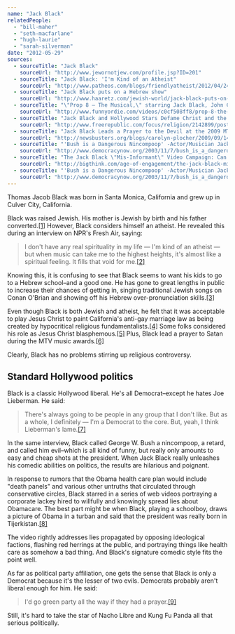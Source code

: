 ```yaml
---
name: "Jack Black"
relatedPeople:
  - "bill-maher"
  - "seth-macfarlane"
  - "hugh-laurie"
  - "sarah-silverman"
date: "2012-05-29"
sources:
  - sourceTitle: "Jack Black"
    sourceUrl: "http://www.jewornotjew.com/profile.jsp?ID=201"
  - sourceTitle: "Jack Black: 'I'm Kind of an Atheist"
    sourceUrl: "http://www.patheos.com/blogs/friendlyatheist/2012/04/24/jack-black-im-kind-of-an-atheist/"
  - sourceTitle: "Jack Black puts on a Hebrew show"
    sourceUrl: "http://www.haaretz.com/jewish-world/jack-black-puts-on-a-hebrew-show-1.427504"
  - sourceTitle: "\"Prop 8 – The Musical,\" starring Jack Black, John C. Reilly and many more…"
    sourceUrl: "http://www.funnyordie.com/videos/c0cf508ff8/prop-8-the-musical-starring-jack-black-john-c-reilly-and-many-more-from-fod-team-jack-black-craig-robinson-john-c-reilly-and-rashida-jones"
  - sourceTitle: "Jack Black and Hollywood Stars Defame Christ and the Bible; Apology Demanded"
    sourceUrl: "http://www.freerepublic.com/focus/religion/2142899/posts"
  - sourceTitle: "Jack Black Leads a Prayer to the Devil at the 2009 MTV Awards"
    sourceUrl: "http://newsbusters.org/blogs/carolyn-plocher/2009/09/14/jack-black-leads-prayer-devil-2009-mtv-awards"
  - sourceTitle: "'Bush is a Dangerous Nincompoop' -Actor/Musician Jack Black on the War on Terror, the Democrats and the Rockefeller Drug Laws"
    sourceUrl: "http://www.democracynow.org/2003/11/7/bush_is_a_dangerous_nincompoop_actor"
  - sourceTitle: "The Jack Black \"Mis-Informant\" Video Campaign: Can It Counter False Rumors about Heath Care?"
    sourceUrl: "http://bigthink.com/age-of-engagement/the-jack-black-mis-informant-video-campaign-can-it-counter-false-rumors-about-health-care"
  - sourceTitle: "'Bush is a Dangerous Nincompoop' -Actor/Musician Jack Black on the War on Terror, the Democrats and the Rockefeller Drug Laws"
    sourceUrl: "http://www.democracynow.org/2003/11/7/bush_is_a_dangerous_nincompoop_actor"
---
```


Thomas Jacob Black was born in Santa Monica, California and grew up in Culver City, California.

Black was raised Jewish. His mother is Jewish by birth and his father converted.<a class="source-citation" href="http://www.jewornotjew.com/profile.jsp?ID=201" title="Jack Black">[1]</a> However, Black considers himself an atheist. He revealed this during an interview on NPR's Fresh Air, saying:

>I don't have any real spirituality in my life — I'm kind of an atheist — but when music can take me to the highest heights, it's almost like a spiritual feeling. It fills that void for me.<a class="source-citation" href="http://www.patheos.com/blogs/friendlyatheist/2012/04/24/jack-black-im-kind-of-an-atheist/" title="Jack Black: &apos;I&apos;m Kind of an Atheist">[2]</a>

Knowing this, it is confusing to see that Black seems to want his kids to go to a Hebrew school–and a good one. He has gone to great lengths in public to increase their chances of getting in, singing traditional Jewish songs on Conan O'Brian and showing off his Hebrew over-pronunciation skills.<a class="source-citation" href="http://www.haaretz.com/jewish-world/jack-black-puts-on-a-hebrew-show-1.427504" title="Jack Black puts on a Hebrew show">[3]</a>

Even though Black is both Jewish and atheist, he felt that it was acceptable to play Jesus Christ to paint California's anti-gay marriage law as being created by hypocritical religious fundamentalists.<a class="source-citation" href="http://www.funnyordie.com/videos/c0cf508ff8/prop-8-the-musical-starring-jack-black-john-c-reilly-and-many-more-from-fod-team-jack-black-craig-robinson-john-c-reilly-and-rashida-jones" title="&quot;Prop 8 – The Musical,&quot; starring Jack Black, John C. Reilly and many more…">[4]</a> Some folks considered his role as Jesus Christ blasphemous.<a class="source-citation" href="http://www.freerepublic.com/focus/religion/2142899/posts" title="Jack Black and Hollywood Stars Defame Christ and the Bible; Apology Demanded">[5]</a> Plus, Black lead a prayer to Satan during the MTV music awards.<a class="source-citation" href="http://newsbusters.org/blogs/carolyn-plocher/2009/09/14/jack-black-leads-prayer-devil-2009-mtv-awards" title="Jack Black Leads a Prayer to the Devil at the 2009 MTV Awards">[6]</a>

Clearly, Black has no problems stirring up religious controversy.


## Standard Hollywood politics

Black is a classic Hollywood liberal. He's all Democrat–except he hates Joe Lieberman. He said:

>There's always going to be people in any group that I don't like. But as a whole, I definitely — I'm a Democrat to the core. But, yeah, I think Lieberman's lame.<a class="source-citation" href="http://www.democracynow.org/2003/11/7/bush_is_a_dangerous_nincompoop_actor" title="&apos;Bush is a Dangerous Nincompoop&apos; -Actor/Musician Jack Black on the War on Terror, the Democrats and the Rockefeller Drug Laws">[7]</a>

In the same interview, Black called George W. Bush a nincompoop, a retard, and called him evil–which is all kind of funny, but really only amounts to easy and cheap shots at the president. When Jack Black really unleashes his comedic abilities on politics, the results are hilarious and poignant.

In response to rumors that the Obama health care plan would include "death panels" and various other untruths that circulated through conservative circles, Black starred in a series of web videos portraying a corporate lackey hired to willfully and knowingly spread lies about Obamacare. The best part might be when Black, playing a schoolboy, draws a picture of Obama in a turban and said that the president was really born in Tijerkistan.<a class="source-citation" href="http://bigthink.com/age-of-engagement/the-jack-black-mis-informant-video-campaign-can-it-counter-false-rumors-about-health-care" title="The Jack Black &quot;Mis-Informant&quot; Video Campaign: Can It Counter False Rumors about Heath Care?">[8]</a>

The video rightly addresses lies propagated by opposing ideological factions, flashing red herrings at the public, and portraying things like health care as somehow a bad thing. And Black's signature comedic style fits the point well.

As far as political party affiliation, one gets the sense that Black is only a Democrat because it's the lesser of two evils. Democrats probably aren't liberal enough for him. He said:

>I'd go green party all the way if they had a prayer.<a class="source-citation" href="http://www.democracynow.org/2003/11/7/bush_is_a_dangerous_nincompoop_actor" title="&apos;Bush is a Dangerous Nincompoop&apos; -Actor/Musician Jack Black on the War on Terror, the Democrats and the Rockefeller Drug Laws">[9]</a>

Still, it's hard to take the star of Nacho Libre and Kung Fu Panda all that serious politically.
